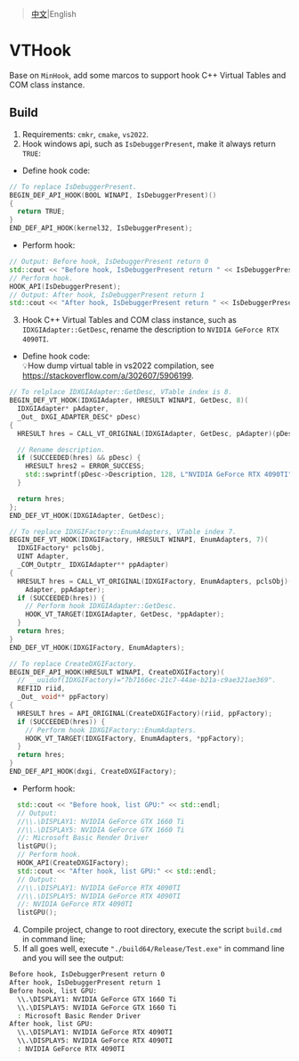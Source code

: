 >[中文](README.md)|English

# VTHook
Base on `MinHook`, add some marcos to support hook C++ Virtual Tables and COM class instance.

## Build
1. Requirements: `cmkr`, `cmake`, `vs2022`.  
2. Hook windows api, such as `IsDebuggerPresent`, make it always return `TRUE`:
  * Define hook code:
  ```cpp
  // To replace IsDebuggerPresent.
  BEGIN_DEF_API_HOOK(BOOL WINAPI, IsDebuggerPresent)()
  {
    return TRUE;
  }
  END_DEF_API_HOOK(kernel32, IsDebuggerPresent);

  ```
  * Perform hook:
  ```cpp
  // Output: Before hook, IsDebuggerPresent return 0
  std::cout << "Before hook, IsDebuggerPresent return " << IsDebuggerPresent() << std::endl;
  // Perform hook.
  HOOK_API(IsDebuggerPresent);
  // Output: After hook, IsDebuggerPresent return 1
  std::cout << "After hook, IsDebuggerPresent return " << IsDebuggerPresent() << std::endl;
  ```
3. Hook C++ Virtual Tables and COM class instance, such as `IDXGIAdapter::GetDesc`, rename the description to `NVIDIA GeForce RTX 4090TI`.  
  * Define hook code:  
  💡How dump virtual table in vs2022 compilation, see https://stackoverflow.com/a/302607/5906199.
  ```cpp
  // To relplace IDXGIAdapter::GetDesc, VTable index is 8.
  BEGIN_DEF_VT_HOOK(IDXGIAdapter, HRESULT WINAPI, GetDesc, 8)(
    IDXGIAdapter* pAdapter,
    _Out_ DXGI_ADAPTER_DESC* pDesc)
  {
    HRESULT hres = CALL_VT_ORIGINAL(IDXGIAdapter, GetDesc, pAdapter)(pDesc);

    // Rename description.
    if (SUCCEEDED(hres) && pDesc) {
      HRESULT hres2 = ERROR_SUCCESS;
      std::swprintf(pDesc->Description, 128, L"NVIDIA GeForce RTX 4090TI");
    }

    return hres;
  };
  END_DEF_VT_HOOK(IDXGIAdapter, GetDesc);

  // To replace IDXGIFactory::EnumAdapters, VTable index 7.
  BEGIN_DEF_VT_HOOK(IDXGIFactory, HRESULT WINAPI, EnumAdapters, 7)(
    IDXGIFactory* pclsObj,
    UINT Adapter,
    _COM_Outptr_ IDXGIAdapter** ppAdapter)
  {
    HRESULT hres = CALL_VT_ORIGINAL(IDXGIFactory, EnumAdapters, pclsObj)(
      Adapter, ppAdapter);
    if (SUCCEEDED(hres)) {
      // Perform hook IDXGIAdapter::GetDesc.
      HOOK_VT_TARGET(IDXGIAdapter, GetDesc, *ppAdapter);
    }
    return hres;
  }
  END_DEF_VT_HOOK(IDXGIFactory, EnumAdapters);

  // To replace CreateDXGIFactory.
  BEGIN_DEF_API_HOOK(HRESULT WINAPI, CreateDXGIFactory)(
    // __uuidof(IDXGIFactory)="7b7166ec-21c7-44ae-b21a-c9ae321ae369".
    REFIID riid,
    _Out_ void** ppFactory)
  {
    HRESULT hres = API_ORIGINAL(CreateDXGIFactory)(riid, ppFactory);
    if (SUCCEEDED(hres)) {
      // Perform hook IDXGIFactory::EnumAdapters.
      HOOK_VT_TARGET(IDXGIFactory, EnumAdapters, *ppFactory);
    }
    return hres;
  }
  END_DEF_API_HOOK(dxgi, CreateDXGIFactory);
  ```
  * Perform hook:
  ```cpp
	std::cout << "Before hook, list GPU:" << std::endl;
	// Output:
	//\\.\DISPLAY1: NVIDIA GeForce GTX 1660 Ti
	//\\.\DISPLAY5: NVIDIA GeForce GTX 1660 Ti
	//: Microsoft Basic Render Driver
	listGPU();
	// Perform hook.
	HOOK_API(CreateDXGIFactory);
	std::cout << "After hook, list GPU:" << std::endl;
	// Output:
	//\\.\DISPLAY1: NVIDIA GeForce RTX 4090TI
	//\\.\DISPLAY5: NVIDIA GeForce RTX 4090TI
	//: NVIDIA GeForce RTX 4090TI
	listGPU();
  ```
4. Compile project, change to root directory, execute the script `build.cmd` in command line;  
5. If all goes well, execute `"./build64/Release/Test.exe"` in command line and you will see the output:
```sh
Before hook, IsDebuggerPresent return 0
After hook, IsDebuggerPresent return 1
Before hook, list GPU:
  \\.\DISPLAY1: NVIDIA GeForce GTX 1660 Ti
  \\.\DISPLAY5: NVIDIA GeForce GTX 1660 Ti
  : Microsoft Basic Render Driver
After hook, list GPU:
  \\.\DISPLAY1: NVIDIA GeForce RTX 4090TI
  \\.\DISPLAY5: NVIDIA GeForce RTX 4090TI
  : NVIDIA GeForce RTX 4090TI
```
